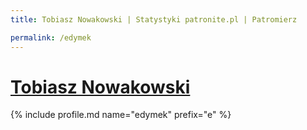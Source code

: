 ```yaml
---
title: Tobiasz Nowakowski | Statystyki patronite.pl | Patromierz

permalink: /edymek
---
```


# [Tobiasz Nowakowski](https://patronite.pl/edymek)

{% include profile.md name="edymek" prefix="e" %}
